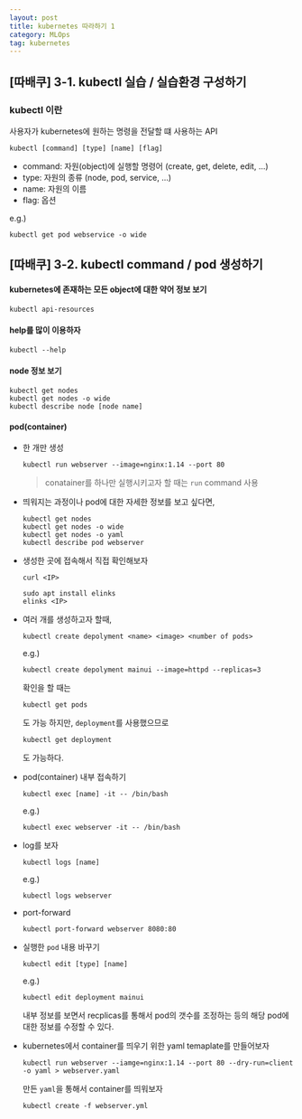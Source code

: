 ```yaml
---
layout: post
title: kubernetes 따라하기 1
category: MLOps
tag: kubernetes
---
```


## [따배쿠] 3-1. kubectl 실습 / 실습환경 구성하기

### kubectl 이란

사용자가 kubernetes에 원하는 명령을 전달할 떄 사용하는 API

```
kubectl [command] [type] [name] [flag]
```
* command: 자원(object)에 실행할 명령어 (create, get, delete, edit, ...)
* type: 자원의 종류 (node, pod, service, ...)
* name: 자원의 이름
* flag: 옵션

e.g.)
```
kubectl get pod webservice -o wide
```

## [따배쿠] 3-2. kubectl command / pod 생성하기

#### kubernetes에 존재하는 모든 object에 대한 약어 정보 보기
```
kubectl api-resources
```

#### help를 많이 이용하자
```
kubectl --help
```

#### node 정보 보기
```
kubectl get nodes
kubectl get nodes -o wide
kubectl describe node [node name]
```

#### pod(container)

* 한 개만 생성
  ```
  kubectl run webserver --image=nginx:1.14 --port 80
  ```
  
  > conatainer를 하나만 실행시키고자 할 때는 `run` command 사용

* 띄워지는 과정이나 pod에 대한 자세한 정보를 보고 싶다면,
  ```
  kubectl get nodes
  kubectl get nodes -o wide
  kubectl get nodes -o yaml
  kubectl describe pod webserver
  ```

* 생성한 곳에 접속해서 직접 확인해보자
  ```
  curl <IP>
  ```
  
  ```
  sudo apt install elinks
  elinks <IP>
  ```

* 여러 개를 생성하고자 할때,
  ```
  kubectl create depolyment <name> <image> <number of pods>
  ```
  
  e.g.)
  ```
  kubectl create depolyment mainui --image=httpd --replicas=3
  ```
  
  확인을 할 때는 
  ```
  kubectl get pods
  ```
  도 가능 하지만, `deployment`를 사용했으므로
  ```
  kubectl get deployment
  ```
  도 가능하다.
  
* pod(container) 내부 접속하기
  ```
  kubectl exec [name] -it -- /bin/bash
  ```
  
  e.g.)
  ```
  kubectl exec webserver -it -- /bin/bash
  ```

* log를 보자
  ```
  kubectl logs [name]
  ```
  
  e.g.)
  ```
  kubectl logs webserver
  ```
  
* port-forward
  ```
  kubectl port-forward webserver 8080:80
  ```
  
* 실행한 `pod` 내용 바꾸기
  ```
  kubectl edit [type] [name]
  ```
  
  e.g.)
  ```
  kubectl edit deployment mainui
  ```
  내부 정보를 보면서 recplicas를 통해서 pod의 갯수를 조정하는 등의 해당 pod에 대한 정보를 수정할 수 있다.
  
* kubernetes에서 container를 띄우기 위한 yaml temaplate를 만들어보자
  ```
  kubectl run webserver --iamge=nginx:1.14 --port 80 --dry-run=client -o yaml > webserver.yaml
  ```
  
  만든 `yaml`을 통해서 container를 띄워보자
  ```
  kubectl create -f webserver.yml
  ```
  
  





